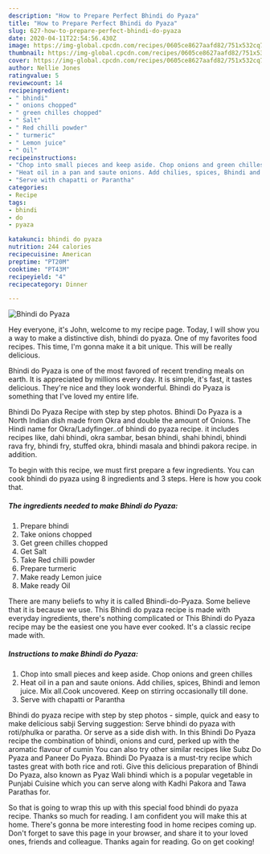 ```yaml
---
description: "How to Prepare Perfect Bhindi do Pyaza"
title: "How to Prepare Perfect Bhindi do Pyaza"
slug: 627-how-to-prepare-perfect-bhindi-do-pyaza
date: 2020-04-11T22:54:56.430Z
image: https://img-global.cpcdn.com/recipes/0605ce8627aafd82/751x532cq70/bhindi-do-pyaza-recipe-main-photo.jpg
thumbnail: https://img-global.cpcdn.com/recipes/0605ce8627aafd82/751x532cq70/bhindi-do-pyaza-recipe-main-photo.jpg
cover: https://img-global.cpcdn.com/recipes/0605ce8627aafd82/751x532cq70/bhindi-do-pyaza-recipe-main-photo.jpg
author: Nellie Jones
ratingvalue: 5
reviewcount: 14
recipeingredient:
- " bhindi"
- " onions chopped"
- " green chilles chopped"
- " Salt"
- " Red chilli powder"
- " turmeric"
- " Lemon juice"
- " Oil"
recipeinstructions:
- "Chop into small pieces and keep aside. Chop onions and green chilles"
- "Heat oil in a pan and saute onions. Add chilies, spices, Bhindi and lemon juice. Mix all.Cook uncovered. Keep on stirring occasionally till done."
- "Serve with chapatti or Parantha"
categories:
- Recipe
tags:
- bhindi
- do
- pyaza

katakunci: bhindi do pyaza 
nutrition: 244 calories
recipecuisine: American
preptime: "PT20M"
cooktime: "PT43M"
recipeyield: "4"
recipecategory: Dinner

---
```



![Bhindi do Pyaza](https://img-global.cpcdn.com/recipes/0605ce8627aafd82/751x532cq70/bhindi-do-pyaza-recipe-main-photo.jpg)

Hey everyone, it's John, welcome to my recipe page. Today, I will show you a way to make a distinctive dish, bhindi do pyaza. One of my favorites food recipes. This time, I'm gonna make it a bit unique. This will be really delicious.

Bhindi do Pyaza is one of the most favored of recent trending meals on earth. It is appreciated by millions every day. It is simple, it's fast, it tastes delicious. They're nice and they look wonderful. Bhindi do Pyaza is something that I've loved my entire life.

Bhindi Do Pyaza Recipe with step by step photos. Bhindi Do Pyaza is a North Indian dish made from Okra and double the amount of Onions. The Hindi name for Okra/Ladyfinger..of bhindi do pyaza recipe. it includes recipes like, dahi bhindi, okra sambar, besan bhindi, shahi bhindi, bhindi rava fry, bhindi fry, stuffed okra, bhindi masala and bhindi pakora recipe. in addition.


To begin with this recipe, we must first prepare a few ingredients. You can cook bhindi do pyaza using 8 ingredients and 3 steps. Here is how you cook that.

<!--inarticleads1-->

##### The ingredients needed to make Bhindi do Pyaza:

1. Prepare  bhindi
1. Take  onions chopped
1. Get  green chilles chopped
1. Get  Salt
1. Take  Red chilli powder
1. Prepare  turmeric
1. Make ready  Lemon juice
1. Make ready  Oil


There are many beliefs to why it is called Bhindi-do-Pyaza. Some believe that it is because we use. This Bhindi do pyaza recipe is made with everyday ingredients, there&#39;s nothing complicated or This Bhindi do Pyaza recipe may be the easiest one you have ever cooked. It&#39;s a classic recipe made with. 

<!--inarticleads2-->

##### Instructions to make Bhindi do Pyaza:

1. Chop into small pieces and keep aside. Chop onions and green chilles
1. Heat oil in a pan and saute onions. Add chilies, spices, Bhindi and lemon juice. Mix all.Cook uncovered. Keep on stirring occasionally till done.
1. Serve with chapatti or Parantha


Bhindi do pyaza recipe with step by step photos - simple, quick and easy to make delicious sabji Serving suggestion: Serve bhindi do pyaza with roti/phulka or paratha. Or serve as a side dish with. In this Bhindi Do Pyaza recipe the combination of bhindi, onions and curd, perked up with the aromatic flavour of cumin You can also try other similar recipes like Subz Do Pyaza and Paneer Do Pyaza. Bhindi Do Pyaaza is a must-try recipe which tastes great with both rice and roti. Give this delicious preparation of Bhindi Do Pyaza, also known as Pyaz Wali bhindi which is a popular vegetable in Punjabi Cuisine which you can serve along with Kadhi Pakora and Tawa Parathas for. 

So that is going to wrap this up with this special food bhindi do pyaza recipe. Thanks so much for reading. I am confident you will make this at home. There's gonna be more interesting food in home recipes coming up. Don't forget to save this page in your browser, and share it to your loved ones, friends and colleague. Thanks again for reading. Go on get cooking!
